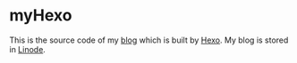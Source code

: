 # myHexo
This is the source code of my [blog](http://blog.hdwu.net) which is built by [Hexo](http://hexo.io).
My blog is stored in [Linode](http://www.linode.com).


